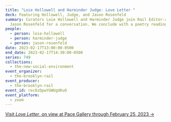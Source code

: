 ```yaml
---
title: "Loie Hollowell and Harminder Judge: Love Letter "
deck: Featuring Hollowell, Judge, and Jason Rosenfeld
summary: Curators Loie Hollowell and Harminder Judge join Rail Editor-at-Large
  Jason Rosenfeld for a conversation. We conclude with a poetry reading.
people:
  - person: loie-hollowell
  - person: harminder-judge
  - person: jason-rosenfeld
date: 2023-02-17T13:00:00-0500
end_date: 2023-02-17T14:30:00-0500
series: 749
collections:
  - the-new-social-environment
event_organizer:
  - the-brooklyn-rail
event_producer:
  - the-brooklyn-rail
event_id: rec8zDpwYGWUgUKuO
event_platform:
  - zoom
---
```

[V﻿isit *Love Letter*, on view at Pace Gallery through February 25, 2023 →](https://www.pacegallery.com/exhibitions/love-letter-curated-by-loie-hollowell-harminder-judge/)